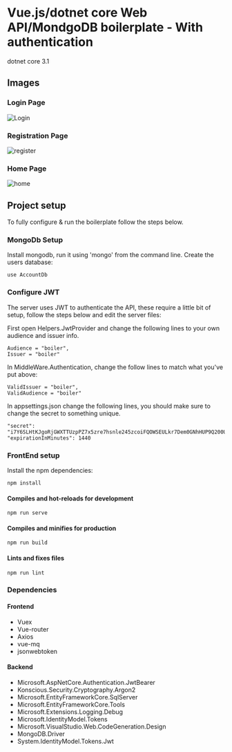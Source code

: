 # Vue.js/dotnet core Web API/MondgoDB boilerplate - With authentication
dotnet core 3.1

## Images

### Login Page
![Login](https://user-images.githubusercontent.com/11881500/77589971-98993e00-6ee4-11ea-9932-65b9253a45bc.PNG)

### Registration Page
![register](https://user-images.githubusercontent.com/11881500/77590002-a6e75a00-6ee4-11ea-9b9c-0926591288e9.PNG)

### Home Page
![home](https://user-images.githubusercontent.com/11881500/77590008-a9e24a80-6ee4-11ea-8701-4bd3ab04a4d7.PNG)

## Project setup
To fully configure & run the boilerplate follow the steps below.

### MongoDb Setup
Install mongodb, run it using 'mongo' from the command line.
Create the users database:
```
use AccountDb
```

### Configure JWT
The server uses JWT to authenticate the API, these require a little bit of setup, follow the steps below and edit the server files:

First open Helpers.JwtProvider and change the following lines to your own audience and issuer info.
```
Audience = "boiler",
Issuer = "boiler"
```

In MiddleWare.Authentication, change the follow lines to match what you've put above:
```
ValidIssuer = "boiler",
ValidAudience = "boiler"
```

In appsettings.json change the following lines, you should make sure to change the secret to something unique.
```
"secret": "i7Y6SLHtKJgoRjGWXTTUzpPZ7x5zre7hsnle245zcoiFQOWSEULkr7Dem0GNhHUP9Q200UahjvY5UTQjvwcJv4Iyer7EPjxzltOpLI",
"expirationInMinutes": 1440
```

### FrontEnd setup
Install the npm dependencies:
```
npm install
```
#### Compiles and hot-reloads for development
```
npm run serve
```

#### Compiles and minifies for production
```
npm run build
```

#### Lints and fixes files
```
npm run lint
```

### Dependencies

#### Frontend
* Vuex
* Vue-router
* Axios
* vue-mq
* jsonwebtoken

#### Backend
* Microsoft.AspNetCore.Authentication.JwtBearer
* Konscious.Security.Cryptography.Argon2
* Microsoft.EntityFrameworkCore.SqlServer
* Microsoft.EntityFrameworkCore.Tools
* Microsoft.Extensions.Logging.Debug
* Microsoft.IdentityModel.Tokens
* Microsoft.VisualStudio.Web.CodeGeneration.Design
* MongoDB.Driver
* System.IdentityModel.Tokens.Jwt
